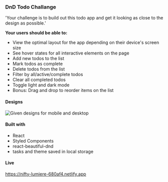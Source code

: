 ### DnD Todo Challange
'Your challenge is to build out this todo app and get it looking as close to the design as possible.'

**Your users should be able to:**

*  View the optimal layout for the app depending on their device's screen size
*  See hover states for all interactive elements on the page
*  Add new todos to the list
*  Mark todos as complete
*  Delete todos from the list
*  Filter by all/active/complete todos
*  Clear all completed todos
*  Toggle light and dark mode
*  Bonus: Drag and drop to reorder items on the list

#### Designs

![Given designs for mobile and desktop](./assets/desktop-preview.jpg)

#### Built with

* React 
* Styled Components
* react-beautiful-dnd
* tasks and theme saved in local storage

#### Live 
https://nifty-lumiere-680af4.netlify.app

